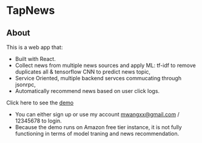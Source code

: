 # TapNews

## About

This is a web app that:
- Built with React.
- Collect news from multiple news sources and apply ML: tf-idf to remove duplicates all & tensorflow CNN to predict news topic,
- Service Oriented, multiple backend servces commucating through jsonrpc, 
- Automatically recommend news based on user click logs. 

Click here to see the [demo](http://34.214.18.41:3000/)
- You can either sign up or use my account mwangxx@gmail.com / 12345678 to login.
- Because the demo runs on Amazon free tier instance, it is not fully functioning in terms of model traning and news recommendation.
